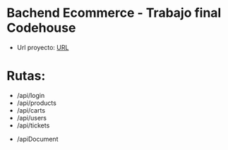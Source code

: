 # Bachend Ecommerce - Trabajo final Codehouse

* Url proyecto: [URL](https://ecommerce-api-gf5s.onrender.com)

# Rutas:

* /api/login
* /api/products
* /api/carts
* /api/users
* /api/tickets
+ /apiDocument
